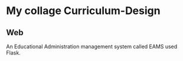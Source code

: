 # My collage Curriculum-Design

## Web
An Educational Administration management system called EAMS used Flask.
